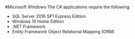 #Microsoft Windows
The C# applications require the following:
* SQL Server 2016 SP1 Express Edition
* Windows 10 Home Edition
* .NET Framework
* Entity Framework Object Relational Mapping (ORM)
